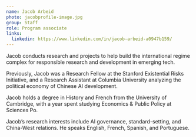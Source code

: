 ```yaml
---
name: Jacob Arbeid
photo: jacobprofile-image.jpg
group: Staff
role: Program associate
links:
  linkedin: https://www.linkedin.com/in/jacob-arbeid-a0947b159/
---
```

Jacob conducts research and projects to help build the international regime complex for responsible research and development in emerging tech.

Previously, Jacob was a Research Fellow at the Stanford Existential Risks Initiative, and a Research Assistant at Columbia University analyzing the political economy of Chinese AI development.

Jacob holds a degree in History and French from the University of Cambridge, with a year spent studying Economics & Public Policy at Sciences Po.

Jacob’s research interests include AI governance, standard-setting, and China-West relations. He speaks English, French, Spanish, and Portuguese.